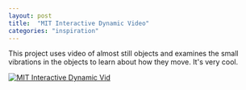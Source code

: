 ```yaml
---
layout: post
title:  "MIT Interactive Dynamic Video"
categories: "inspiration"
---
```


This project uses video of almost still objects and examines the small vibrations in the objects to learn about how they move. It's very cool.

[![MIT Interactive Dynamic Vid](http://img.youtube.com/vi/4f09VdXex3A/0.jpg)](https://www.youtube.com/watch?v=4f09VdXex3A)

